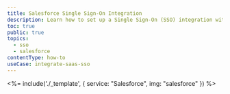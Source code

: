 ```yaml
---
title: Salesforce Single Sign-On Integration
description: Learn how to set up a Single Sign-On (SSO) integration with Salesforce and Auth0.
toc: true
public: true
topics:
  - sso
  - salesforce
contentType: how-to
useCase: integrate-saas-sso
---
```


<%= include('./_template', {
  service: "Salesforce",
  img: "salesforce"
}) %>

